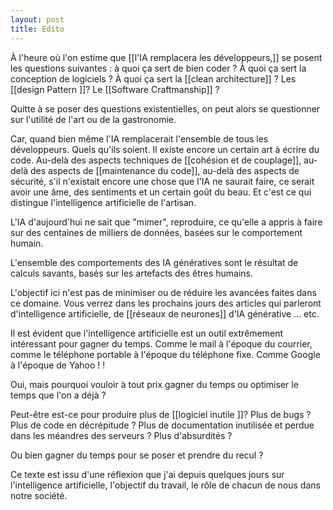```yaml
---
layout: post
title: Edito 
---
```


À l'heure où l'on estime que [[l'IA remplacera les développeurs,]] se posent les questions suivantes : à quoi ça sert de bien coder ? À quoi ça sert la conception de logiciels ? À quoi ça sert la [[clean architecture]] ?  Les [[design Pattern ]]? Le [[Software Craftmanship]] ? 

Quitte à se poser des questions existentielles, on peut alors se questionner sur l'utilité de l'art ou de la gastronomie. 

Car, quand bien même l'IA remplacerait l'ensemble de tous les développeurs. Quels qu'ils soient. Il existe encore un certain art à écrire du code. Au-delà des aspects techniques de [[cohésion et de couplage]], au-delà des aspects de [[maintenance du code]], au-delà des aspects de sécurité, s'il n'existait encore une chose que l'IA ne saurait faire, ce serait avoir une âme, des sentiments et un certain goût du beau. Et c'est ce qui distingue l'intelligence artificielle de l'artisan.  

L'IA d'aujourd'hui ne sait que "mimer", reproduire, ce qu'elle a appris à faire sur des centaines de milliers de données, basées sur le comportement humain. 

L'ensemble des comportements des IA génératives sont le résultat de calculs savants, basés sur les artefacts des êtres humains.

L'objectif ici n'est pas de minimiser ou de réduire les avancées faites dans ce domaine. Vous verrez dans les prochains jours des articles qui parleront d'intelligence artificielle, de [[réseaux de neurones]] d'IA générative ... etc.

Il est évident que l'intelligence artificielle est un outil extrêmement intéressant pour gagner du temps. Comme le mail à l'époque du courrier, comme le téléphone portable à l'époque du téléphone fixe. Comme Google à l'époque de Yahoo ! !

Oui, mais pourquoi vouloir à tout prix gagner du temps ou optimiser le temps que l'on a déjà ?

Peut-être est-ce pour produire plus de [[logiciel inutile ]]? Plus de bugs ? Plus de code en décrépitude ? Plus de documentation inutilisée et perdue dans les méandres des serveurs ? Plus d'absurdités ?

Ou bien gagner du temps pour se poser et prendre du recul ?  

Ce texte est issu d'une réflexion que j'ai depuis quelques jours sur l'intelligence artificielle, l'objectif du travail, le rôle de chacun de nous dans notre société.